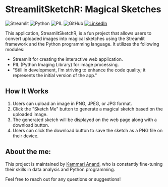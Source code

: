 # StreamlitSketchR: Magical Sketches

![Streamlit](https://img.shields.io/badge/Streamlit-0.89.0-blue?style=flat-square&logo=streamlit)
![Python](https://img.shields.io/badge/Python-3.8-green?style=flat-square&logo=python)
![PIL](https://img.shields.io/badge/PIL-8.3.2-orange?style=flat-square&logo=python)
![GitHub](https://img.shields.io/badge/GitHub-AnandKammari-brightgreen?style=flat-square&logo=github)
[![LinkedIn](https://img.shields.io/badge/LinkedIn-Kammari%20Anand-blue?style=flat-square&logo=linkedin)](https://www.linkedin.com/in/kammari-anand-504512230/)

This application, StreamlitSketchR, is a fun project that allows users to convert uploaded images into magical sketches using the Streamlit framework and the Python programming language. It utilizes the following modules:
- Streamlit for creating the interactive web application.
- PIL (Python Imaging Library) for image processing.
- "Still in development, I'm striving to enhance the code quality; it represents the initial version of the app."
## How It Works
1. Users can upload an image in PNG, JPEG, or JPG format.
2. Click the "Sketch Me" button to generate a magical sketch based on the uploaded image.
3. The generated sketch will be displayed on the web page along with a download button.
4. Users can click the download button to save the sketch as a PNG file on their device.

## About the me: 
This project is maintained by [Kammari Anand](https://www.linkedin.com/in/kammari-anand-504512230/), who is constantly fine-tuning their skills in data analysis and Python programming.

Feel free to reach out for any questions or suggestions!

